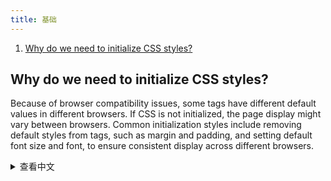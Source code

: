 ```yaml
---
title: 基础
---
```


1. [Why do we need to initialize CSS styles?](#why-do-we-need-to-initialize-css-styles)

## Why do we need to initialize CSS styles?

Because of browser compatibility issues, some tags have different default values in different browsers. If CSS is not initialized, the page display might vary between browsers. Common initialization styles include removing default styles from tags, such as margin and padding, and setting default font size and font, to ensure consistent display across different browsers.

<details>
<summary>查看中文</summary>
为什么要初始化CSS样式？

因为浏览器的兼容性问题，在不同浏览器中有些标签的默认值是不同的。如果没有对 CSS 进行初始化，那么页面在不同的浏览器之间显示可能会有差异。一般常用的初始化样式操作是去掉标签的默认样式，比如 margin 和 padding，设置默认的字体大小和字体等，以便在不同浏览器中显示效果一致。

</details>
